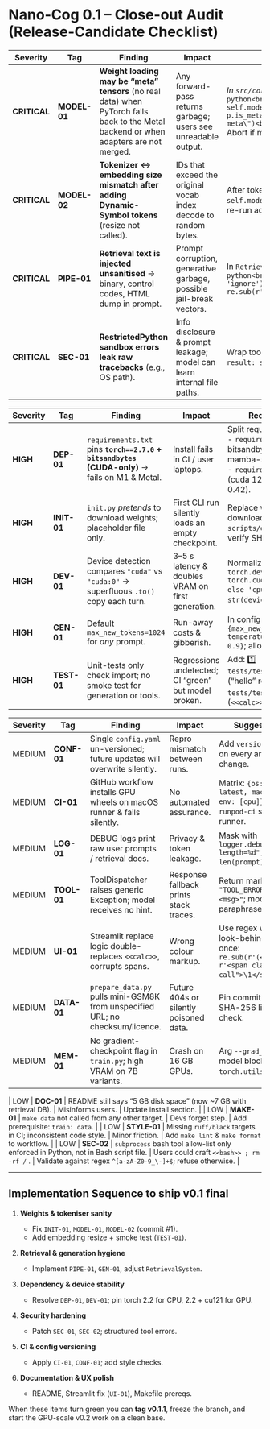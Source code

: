 # **Nano-Cog 0.1 – Close-out Audit (Release-Candidate Checklist)**

| Severity     | Tag          | Finding                                                                                                                               | Impact                                                                 | Required change                                                                                                                                                                              |
| ------------ | ------------ | ------------------------------------------------------------------------------------------------------------------------------------- | ---------------------------------------------------------------------- | -------------------------------------------------------------------------------------------------------------------------------------------------------------------------------------------- |
| **CRITICAL** | **MODEL-01** | **Weight loading may be “meta” tensors** (no real data) when PyTorch falls back to the Metal backend or when adapters are not merged. | Any forward-pass returns garbage; users see unreadable output.         | *In `src/core/model.py`*<br>`python<br>for n,p in self.model.named_parameters():<br>    if p.is_meta: raise RuntimeError(f\"{n} still on meta\")<br>`<br>Abort if meta tensors are detected. |
| **CRITICAL** | **MODEL-02** | **Tokenizer ↔ embedding size mismatch after adding Dynamic-Symbol tokens** (resize not called).                                       | IDs that exceed the original vocab index decode to random bytes.       | After tokenizer extension: `self.model.resize_token_embeddings(len(tokenizer))`; re-run adapter fine-tune.                                                                                   |
| **CRITICAL** | **PIPE-01**  | **Retrieval text is injected unsanitised** → binary, control codes, HTML dump in prompt.                                              | Prompt corruption, generative garbage, possible jail-break vectors.    | In `RetrievalSystem.compose_prompt()`:<br>`python<br>doc = doc.encode('utf-8', 'ignore').decode('utf-8')\n doc = re.sub(r'<[^>]+>', '', doc)[:1024]<br>`                                     |
| **CRITICAL** | **SEC-01**   | **RestrictedPython sandbox errors leak raw tracebacks** (e.g., OS path).                                                              | Info disclosure & prompt leakage; model can learn internal file paths. | Wrap tool calls; return structured dict `{ok: bool, result: str, error: str}`; truncate tracebacks.                                                                                          |

| Severity | Tag         | Finding                                                                                        | Impact                                               | Recommended fix                                                                                                                                                  |
| -------- | ----------- | ---------------------------------------------------------------------------------------------- | ---------------------------------------------------- | ---------------------------------------------------------------------------------------------------------------------------------------------------------------- |
| **HIGH** | **DEP-01**  | `requirements.txt` pins **`torch==2.7.0` + `bitsandbytes` (CUDA-only)** → fails on M1 & Metal. | Install fails in CI / user laptops.                  | Split requirements:<br>- `requirements-cpu.txt` (no bitsandbytes, torch ≥2.2, mamba-ssm *cpu* wheel)<br>- `requirements-gpu.txt` (cuda 12.1, bitsandbytes 0.42). |
| **HIGH** | **INIT-01** | `init.py` *pretends* to download weights; placeholder file only.                               | First CLI run silently loads an empty checkpoint.    | Replace with `huggingface_hub` download in `scripts/download_weights.py`, verify SHA-256.                                                                        |
| **HIGH** | **DEV-01**  | Device detection compares `"cuda"` vs `"cuda:0"` → superfluous `.to()` copy each turn.         | 3–5 s latency & doubles VRAM on first generation.    | Normalize: `primary = torch.device('cuda', 0) if torch.cuda.is_available() else 'cpu'`; compare via `str(device)`.                                               |
| **HIGH** | **GEN-01**  | Default `max_new_tokens=1024` for *any* prompt.                                                | Run-away costs & gibberish.                          | In config YAML: `generation: {max_new_tokens: 128, temperature: 0.7, top_p: 0.9}`; allow CLI override.                                                           |
| **HIGH** | **TEST-01** | Unit-tests only check import; no smoke test for generation or tools.                           | Regressions undetected; CI “green” but model broken. | Add: 1️⃣ `tests/test_generate.py` (“hello” returns “hello/Hi”), 2️⃣ `tests/test_tool_calc.py` (`<<calc>> 3*7` → “21”).                                           |

| Severity | Tag         | Finding                                                                       | Impact                                 | Suggested action                                                                                                         |
| -------- | ----------- | ----------------------------------------------------------------------------- | -------------------------------------- | ------------------------------------------------------------------------------------------------------------------------ |
| MEDIUM   | **CONF-01** | Single `config.yaml` un-versioned; future updates will overwrite silently.    | Repro mismatch between runs.           | Add `version: 0.1` & bump on every architectural change.                                                                 |
| MEDIUM   | **CI-01**   | GitHub workflow installs GPU wheels on macOS runner & fails silently.         | No automated assurance.                | Matrix: `{os: [ubuntu-latest, macos-latest], env: [cpu]}`; for GPU use `runpod-ci` self-hosted runner.                   |
| MEDIUM   | **LOG-01**  | DEBUG logs print raw user prompts / retrieval docs.                           | Privacy & token leakage.               | Mask with `logger.debug("Prompt length=%d", len(prompt))`.                                                               |
| MEDIUM   | **TOOL-01** | ToolDispatcher raises generic Exception; model receives no hint.              | Response fallback prints stack traces. | Return marker string `"TOOL_ERROR:<tool>:<msg>"`; model can paraphrase.                                                  |
| MEDIUM   | **UI-01**   | Streamlit replace logic double-replaces `<<calc>>`, corrupts spans.           | Wrong colour markup.                   | Use regex with negative look-behind or wrap once: `re.sub(r'(<<calc>>.*?)', r'<span class="tool-call">\1</span>', txt)`. |
| MEDIUM   | **DATA-01** | `prepare_data.py` pulls mini-GSM8K from unspecified URL; no checksum/licence. | Future 404s or silently poisoned data. | Pin commit hash, store SHA-256 list, add license check.                                                                  |
| MEDIUM   | **MEM-01**  | No gradient-checkpoint flag in `train.py`; high VRAM on 7B variants.          | Crash on 16 GB GPUs.                   | Arg `--grad_ckpt`; wrap model blocks in `torch.utils.checkpoint`.                                                        |

\| LOW | **DOC-01** | README still says “5 GB disk space” (now \~7 GB with retrieval DB). | Misinforms users. | Update install section. |
\| LOW | **MAKE-01** | `make data` not called from any other target. | Devs forget step. | Add prerequisite: `train: data`. |
\| LOW | **STYLE-01** | Missing `ruff/black` targets in CI; inconsistent code style. | Minor friction. | Add `make lint` & `make format` to workflow. |
\| LOW | **SEC-02** | `subprocess` bash tool allow-list only enforced in Python, not in Bash script file. | Users could craft `<<bash>> ; rm -rf /` . | Validate against regex `^[a-zA-Z0-9_\-]+$`; refuse otherwise. |

---

## **Implementation Sequence to ship v0.1 final**

1. **Weights & tokeniser sanity**

   * Fix `INIT-01`, `MODEL-01`, `MODEL-02` (commit #1).
   * Add embedding resize + smoke test (`TEST-01`).

2. **Retrieval & generation hygiene**

   * Implement `PIPE-01`, `GEN-01`, adjust `RetrievalSystem`.

3. **Dependency & device stability**

   * Resolve `DEP-01`, `DEV-01`; pin torch 2.2 for CPU, 2.2 + cu121 for GPU.

4. **Security hardening**

   * Patch `SEC-01`, `SEC-02`; structured tool errors.

5. **CI & config versioning**

   * Apply `CI-01`, `CONF-01`; add style checks.

6. **Documentation & UX polish**

   * README, Streamlit fix (`UI-01`), Makefile prereqs.

When these items turn green you can **tag v0.1.1**, freeze the branch, and start the GPU-scale v0.2 work on a clean base.
